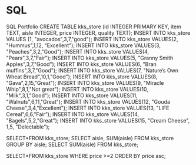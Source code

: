 # SQL
SQL Portfolio
CREATE TABLE kks_store (id INTEGER PRIMARY KEY, item TEXT, aisle INTEGER, price INTEGER, quality TEXT);
INSERT INTO kks_store VALUES
 (1, "avocados",3,7,"good");
INSERT INTO kks_store VALUES(2, "Hummus",1,12, "Excellent");
INSERT INTO kks_store VALUES(3, "Peaches",3,2,"Good");
INSERT INTO kks_store VALUES(4, "Pears",3,7,"Fair");
INSERT INTO kks_store VALUES(5, "Granny Smith Apples",3,7,"Good");
INSERT INTO kks_store VALUES(6, "Bran muffins",3,7,"Good");
INSERT INTO kks_store VALUES(7, "Nature’s Own Wheat Bread",10,1,"Good");
INSERT INTO kks_store VALUES(8, "Gava",2,15,"Great");
INSERT INTO kks_store VALUES(9, "Miracle Whip",8,1,"Not great");
INSERT INTO kks_store VALUES(10, "Milk",3,1,"Good");
INSERT INTO kks_store VALUES(11, "Walnuts",6,11,"Great");
INSERT INTO kks_store VALUES(12, "Gouda Cheese",3,4,"Excellent");
INSERT INTO kks_store VALUES(13, "LIFE Cereal",6,6,"Fair”);
INSERT INTO kks_store VALUES(14, "Bagels",5,2,"Great");
INSERT INTO kks_store VALUES(15, "Cream Cheese", 1,5, "Delectable");

SELECT*FROM kks_store;
SELECT aisle, SUM(aisle) FROM kks_store GROUP BY aisle;
SELECT SUM(aisle) FROM kks_store;

SELECT*FROM kks_store WHERE price >=2 ORDER BY price asc;
